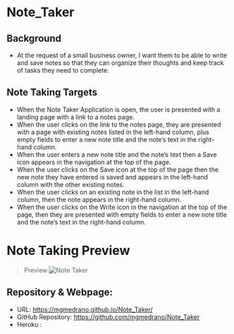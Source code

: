 # Note_Taker

## Background
- At the request of a small business owner, I want them to be able to write and save notes so that they can organize their thoughts and keep track of tasks they need to complete. 

## Note Taking Targets
- When the Note Taker Application is open, the user is presented with a landing page with a link to a notes page.
- When the user clicks on the link to the notes page, they are presented with a page with existing notes listed in the left-hand column, plus empty fields to enter a new note title and the note’s text in the right-hand column.
- When the user enters a new note title and the note’s text
then a Save icon appears in the navigation at the top of the page.
- When the user clicks on the Save icon at the top of the page then the new note they have entered is saved and appears in the left-hand column with the other existing notes.
- When the user clicks on an existing note in the list in the left-hand column, then the note appears in the right-hand column.
- When the user clicks on the Write icon in the navigation at the top of the page, then they are presented with empty fields to enter a new note title and the note’s text in the right-hand column.

# Note Taking Preview 
> Preview ![Note Taker](Assets/Work_Day_Scheduler_Prev.png) 

## Repository & Webpage:
- URL: https://mgmedrano.github.io/Note_Taker/
- GitHub Repository: https://github.com/mgmedrano/Note_Taker
- Heroku :